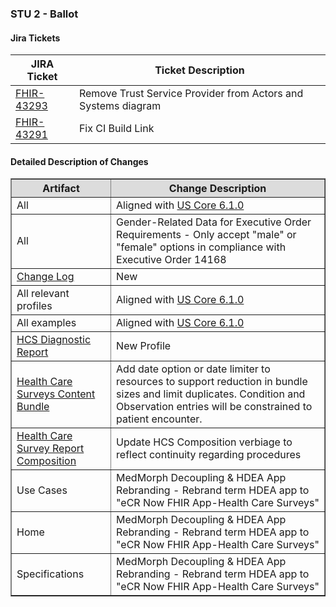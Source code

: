 ### STU 2 - Ballot

#### Jira Tickets

|JIRA Ticket|Ticket Description|
|---------|----------|
|[FHIR-43293](https://jira.hl7.org/browse/FHIR-43293) | Remove Trust Service Provider from Actors and Systems diagram |
|[FHIR-43291](https://jira.hl7.org/browse/FHIR-43291) | Fix CI Build Link |

#### Detailed Description of Changes

<table border="1">
    <thead>
       <tr style="background-color:#DCDCDC">
            <th style="text-align: center; vertical-align: middle;">Artifact</th>
            <th style="text-align: center; vertical-align: middle;">Change Description</th>
        </tr>
    </thead>
    <tbody>
        <tr>
            <td>All</td>
            <td>Aligned with <a href="https://hl7.org/fhir/us/core/STU6.1/index.html">US Core 6.1.0</a></td>
        </tr>
        <tr>
            <td>All</td>
            <td>Gender-Related Data for Executive Order Requirements - Only accept "male" or "female" options in compliance with Executive Order 14168</td>
        </tr>
        <tr>
            <td><a href="changelog.html">Change Log</a></td>
            <td>New</td>
        </tr>
        <tr>
            <td>All relevant profiles</td>
            <td>Aligned with <a href="https://hl7.org/fhir/us/core/STU6.1/index.html">US Core 6.1.0</a></td>
        </tr>
        <tr>
            <td>All examples</td>
            <td>Aligned with <a href="https://hl7.org/fhir/us/core/STU6.1/index.html">US Core 6.1.0</a></td>
        </tr>
        <tr>
            <td><a href="StructureDefinition-hcs-diagnosticreport.html">HCS Diagnostic Report</a></td>
            <td>New Profile</td>
        </tr>
        <tr>
            <td><a href="StructureDefinition-hcs-content-bundle.html">Health Care Surveys Content Bundle</a></td>
            <td>Add date option or date limiter to resources to support reduction in bundle sizes and limit duplicates. Condition and Observation entries will be constrained to patient encounter.</td>
        </tr>
        <tr>
            <td><a href="StructureDefinition-hcs-composition.html">Health Care Survey Report Composition</a></td>
            <td>Update HCS Composition verbiage to reflect continuity regarding procedures</td>
        </tr>
        <tr>
            <td>Use Cases</td>
            <td>MedMorph Decoupling & HDEA App Rebranding - Rebrand term HDEA app to "eCR Now FHIR App-Health Care Surveys"</td>
        </tr>
         <tr>
            <td>Home</td>
            <td>MedMorph Decoupling & HDEA App Rebranding - Rebrand term HDEA app to "eCR Now FHIR App-Health Care Surveys"</td>
        </tr>
        <tr>
            <td>Specifications</td>
            <td>MedMorph Decoupling & HDEA App Rebranding - Rebrand term HDEA app to "eCR Now FHIR App-Health Care Surveys"</td>
        </tr>
    </tbody>
</table>